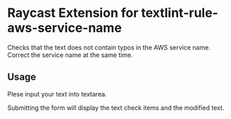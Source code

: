 # Raycast Extension for textlint-rule-aws-service-name

Checks that the text does not contain typos in the AWS service name.
Correct the service name at the same time.

## Usage

Plese input your text into textarea.

Submitting the form will display the text check items and the modified text.
